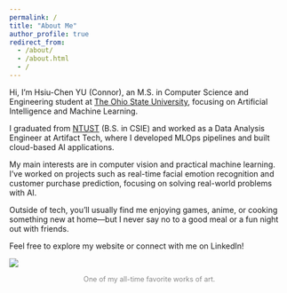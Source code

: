 ```yaml
---
permalink: /
title: "About Me"
author_profile: true
redirect_from: 
  - /about/
  - /about.html
  - /
---
```



Hi, I’m Hsiu-Chen YU (Connor), an M.S. in Computer Science and Engineering student at [The Ohio State University](https://cse.osu.edu/), focusing on Artificial Intelligence and Machine Learning.

I graduated from [NTUST](https://www.csie.ntust.edu.tw/index.php?Lang=en) (B.S. in CSIE) and worked as a Data Analysis Engineer at Artifact Tech, where I developed MLOps pipelines and built cloud-based AI applications.

My main interests are in computer vision and practical machine learning. I’ve worked on projects such as real-time facial emotion recognition and customer purchase prediction, focusing on solving real-world problems with AI.

Outside of tech, you’ll usually find me enjoying games, anime, or cooking something new at home—but I never say no to a good meal or a fun night out with friends.

Feel free to explore my website or connect with me on LinkedIn!

![](/images/painting.png)
<p align="center"><span style="font-size:90%;color:#888;">One of my all-time favorite works of art.</span> </p>